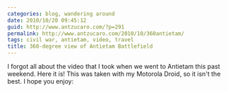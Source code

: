 ```yaml
---
categories: blog, wandering around
date: 2010/10/20 09:45:12
guid: http://www.antzucaro.com/?p=291
permalink: http://www.antzucaro.com/2010/10/360antietam/
tags: civil war, antietam, video, travel
title: 360-degree view of Antietam Battlefield
---
```

<p style="text-align: left;">I forgot all about the video that I took when we went to Antietam this past weekend. Here it is! This was taken with my Motorola Droid, so it isn't the best. I hope you enjoy:</p>

<p style="text-align: center;"><object classid="clsid:d27cdb6e-ae6d-11cf-96b8-444553540000" width="480" height="385" codebase="http://download.macromedia.com/pub/shockwave/cabs/flash/swflash.cab#version=6,0,40,0"><param name="allowFullScreen" value="true" /><param name="allowscriptaccess" value="always" /><param name="src" value="http://www.youtube.com/v/htclxbQqfM8?fs=1&amp;hl=en_US" /><param name="allowfullscreen" value="true" /><embed type="application/x-shockwave-flash" width="480" height="385" src="http://www.youtube.com/v/htclxbQqfM8?fs=1&amp;hl=en_US" allowscriptaccess="always" allowfullscreen="true"></embed></object>